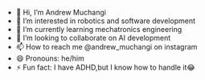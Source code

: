 - 👋 Hi, I’m Andrew Muchangi
- 👀 I’m interested in robotics and software development
- 🌱 I’m currently learning mechatronics engineering
- 💞️ I’m looking to collaborate on AI development
- 📫 How to reach me @andrew_muchangi on instagram
- 😄 Pronouns: he/him
- ⚡ Fun fact: I have ADHD,but I know how to handle it😂
